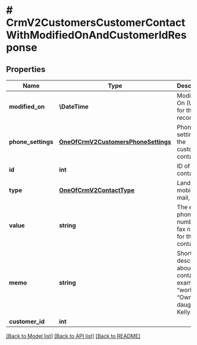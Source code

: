 # # CrmV2CustomersCustomerContactWithModifiedOnAndCustomerIdResponse

## Properties

Name | Type | Description | Notes
------------ | ------------- | ------------- | -------------
**modified_on** | **\DateTime** | Modified On (UTC) for the record |
**phone_settings** | [**OneOfCrmV2CustomersPhoneSettings**](OneOfCrmV2CustomersPhoneSettings.md) | Phone settings of the customer contact |
**id** | **int** | ID of the contact |
**type** | [**OneOfCrmV2ContactType**](OneOfCrmV2ContactType.md) | Landline, mobile, e-mail, or fax. |
**value** | **string** | The email, phone number, or fax number for the contact. |
**memo** | **string** | Short description about this contact, for example, “work #” or “Owner’s daughter - Kelly.” | [optional]
**customer_id** | **int** |  |

[[Back to Model list]](../../README.md#models) [[Back to API list]](../../README.md#endpoints) [[Back to README]](../../README.md)
